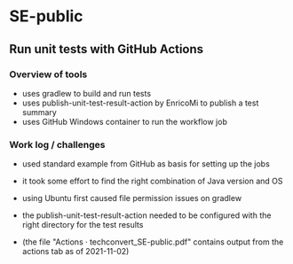 # SE-public
## Run unit tests with GitHub Actions

### Overview of tools

- uses gradlew to build and run tests
- uses publish-unit-test-result-action by EnricoMi to publish a test summary
- uses GitHub Windows container to run the workflow job

### Work log / challenges

- used standard example from GitHub as basis for setting up the jobs
- it took some effort to find the right combination of Java version and OS
- using Ubuntu first caused file permission issues on gradlew
- the publish-unit-test-result-action needed to be configured with the right directory for the test results

- (the file "Actions · techconvert_SE-public.pdf" contains output from the actions tab as of 2021-11-02)


